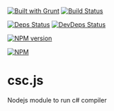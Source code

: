 [![Built with Grunt](https://cdn.gruntjs.com/builtwith.png)](http://gruntjs.com/)
[![Build Status](https://drone.io/github.com/sergeyt/csc.js/status.png)](https://drone.io/github.com/sergeyt/csc.js/latest)

[![Deps Status](https://david-dm.org/sergeyt/csc.js.png)](https://david-dm.org/sergeyt/csc.js)
[![DevDeps Status](https://david-dm.org/sergeyt/csc.js/dev-status.png)](https://david-dm.org/sergeyt/csc.js#info=devDependencies)

[![NPM version](https://badge.fury.io/js/csc.js.png)](http://badge.fury.io/js/csc.js)

[![NPM](https://nodei.co/npm/csc.js.png?downloads=true&stars=true)](https://nodei.co/npm/csc.js/)

# csc.js

Nodejs module to run c# compiler
